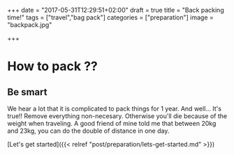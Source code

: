 +++
date = "2017-05-31T12:29:51+02:00"
draft = true
title = "Back packing time!"
tags = ["travel","bag pack"]
categories = ["preparation"]
image = "backpack.jpg"

+++

# How to pack ??
## Be smart

We hear a lot that it is complicated to pack things for 1 year. And well... It's true!! Remove everything non-necesary. Otherwise you'll die because of the weight when traveling. A good friend of mine told me that between 20kg and 23kg, you can do the double of distance in one day.

[Let's get started]({{< relref "post/preparation/lets-get-started.md" >}})

